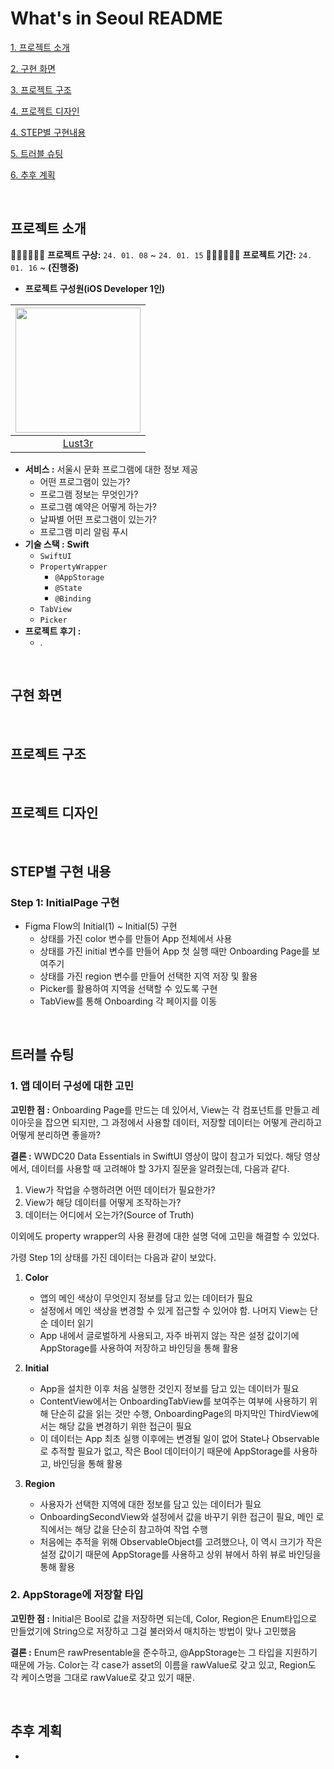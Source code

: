 # What's in Seoul README

[1. 프로젝트 소개](#-프로젝트-소개)

[2. 구현 화면](#-구현-화면)

[3. 프로젝트 구조](#-프로젝트-구조)

[4. 프로젝트 디자인](#-프로젝트-디자인)

[4. STEP별 구현내용](#-step별-구현-내용)

[5. 트러블 슈팅](#-트러블-슈팅)

[6. 추후 계획](#-추후-계획)

<br>

## 프로젝트 소개
🏃🏻🏃🏻‍♂️💨 **프로젝트 구상:** `24. 01. 08` ~ `24. 01. 15`
🏃🏻🏃🏻‍♂️💨 **프로젝트 기간:** `24. 01. 16` ~  **(진행중)**

- **프로젝트 구성원(iOS Developer 1인)**

|<img src="https://avatars.githubusercontent.com/u/45708630?v=4" width=200>|
|:---:|
|[Lust3r](https://github.com/llimental)|

- **서비스 :** 서울시 문화 프로그램에 대한 정보 제공
    - 어떤 프로그램이 있는가?
    - 프로그램 정보는 무엇인가?
    - 프로그램 예약은 어떻게 하는가?
    - 날짜별 어떤 프로그램이 있는가?
    - 프로그램 미리 알림 푸시
- **기술 스택 :** **Swift**
    - `SwiftUI`
    - `PropertyWrapper`
        - `@AppStorage`
        - `@State`
        - `@Binding`
    - `TabView`
    - `Picker`
- **프로젝트 후기 :**
    - .

<br>

## 구현 화면


<br>

## 프로젝트 구조


<br>

## 프로젝트 디자인


<br>

## STEP별 구현 내용

### Step 1: InitialPage 구현
- Figma Flow의 Initial(1) ~ Initial(5) 구현
    - 상태를 가진 color 변수를 만들어 App 전체에서 사용
    - 상태를 가진 initial 변수를 만들어 App 첫 실행 때만 Onboarding Page를 보여주기
    - 상태를 가진 region 변수를 만들어 선택한 지역 저장 및 활용
    - Picker를 활용하여 지역을 선택할 수 있도록 구현
    - TabView를 통해 Onboarding 각 페이지를 이동

<br>

## 트러블 슈팅

### 1. 앱 데이터 구성에 대한 고민
**고민한 점 :**
Onboarding Page를 만드는 데 있어서, View는 각 컴포넌트를 만들고 레이아웃을 잡으면 되지만, 그 과정에서 사용할 데이터, 저장할 데이터는 어떻게 관리하고 어떻게 분리하면 좋을까?

**결론 :**
WWDC20 Data Essentials in SwiftUI 영상이 많이 참고가 되었다.
해당 영상에서, 데이터를 사용할 때 고려해야 할 3가지 질문을 알려줬는데, 다음과 같다.
1) View가 작업을 수행하려면 어떤 데이터가 필요한가?
2) View가 해당 데이터를 어떻게 조작하는가?
3) 데이터는 어디에서 오는가?(Source of Truth)

이외에도 property wrapper의 사용 환경에 대한 설명 덕에 고민을 해결할 수 있었다.

가령 Step 1의 상태를 가진 데이터는 다음과 같이 보았다.
1) **Color**
    - 앱의 메인 색상이 무엇인지 정보를 담고 있는 데이터가 필요
    - 설정에서 메인 색상을 변경할 수 있게 접근할 수 있어야 함. 나머지 View는 단순 데이터 읽기
    - App 내에서 글로벌하게 사용되고, 자주 바뀌지 않는 작은 설정 값이기에 AppStorage를 사용하여 저장하고 바인딩을 통해 활용

2) **Initial**
    - App을 설치한 이후 처음 실행한 것인지 정보를 담고 있는 데이터가 필요
    - ContentView에서는 OnboardingTabView를 보여주는 여부에 사용하기 위해 단순히 값을 읽는 것만 수행, OnboardingPage의 마지막인 ThirdView에서는 해당 값을 변경하기 위한 접근이 필요
    - 이 데이터는 App 최초 실행 이후에는 변경될 일이 없어 State나 Observable로 추적할 필요가 없고, 작은 Bool 데이터이기 때문에 AppStorage를 사용하고, 바인딩을 통해 활용

3) **Region**
    - 사용자가 선택한 지역에 대한 정보를 담고 있는 데이터가 필요
    - OnboardingSecondView와 설정에서 값을 바꾸기 위한 접근이 필요, 메인 로직에서는 해당 값을 단순히 참고하여 작업 수행
    - 처음에는 추적을 위해 ObservableObject를 고려했으나, 이 역시 크기가 작은 설정 값이기 때문에 AppStorage를 사용하고 상위 뷰에서 하위 뷰로 바인딩을 통해 활용

### 2. AppStorage에 저장할 타입
**고민한 점 :**
Initial은 Bool로 값을 저장하면 되는데, Color, Region은 Enum타입으로 만들었기에 String으로 저장하고 그걸 불러와서 매치하는 방법이 맞나 고민했음

**결론 :**
Enum은 rawPresentable을 준수하고, @AppStorage는 그 타입을 지원하기 때문에 가능.
Color는 각 case가 asset의 이름을 rawValue로 갖고 있고, Region도 각 케이스명을 그대로 rawValue로 갖고 있기 때문.

<br>

## 추후 계획

- 
